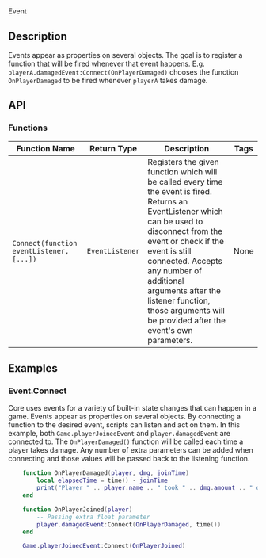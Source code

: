 # 

Event

## Description

Events appear as properties on several objects. The goal is to register a function that will be fired whenever that event happens. E.g. `playerA.damagedEvent:Connect(OnPlayerDamaged)` chooses the function `OnPlayerDamaged` to be fired whenever `playerA` takes damage.

## API

### Functions 

| Function Name | Return Type | Description | Tags |
| -------- | ----------- | ----------- | ---- |
| `Connect(function eventListener, [...])` | `EventListener` | Registers the given function which will be called every time the event is fired. Returns an EventListener which can be used to disconnect from the event or check if the event is still connected. Accepts any number of additional arguments after the listener function, those arguments will be provided after the event's own parameters. | None |

## Examples 

### Event.Connect

Core uses events for a variety of built-in state changes that can happen in a game. Events appear as properties on several objects. By connecting a function to the desired event, scripts can listen and act on them. In this example, both `Game.playerJoinedEvent` and `player.damagedEvent` are connected to. The `OnPlayerDamaged()` function will be called each time a player takes damage. Any number of extra parameters can be added when connecting and those values will be passed back to the listening function.

```lua
    function OnPlayerDamaged(player, dmg, joinTime)
        local elapsedTime = time() - joinTime
        print("Player " .. player.name .. " took " .. dmg.amount .. " damage after joining the game for " .. elapsedTime .. " seconds.")
    end

    function OnPlayerJoined(player)
        -- Passing extra float parameter
        player.damagedEvent:Connect(OnPlayerDamaged, time())
    end

    Game.playerJoinedEvent:Connect(OnPlayerJoined)
```
